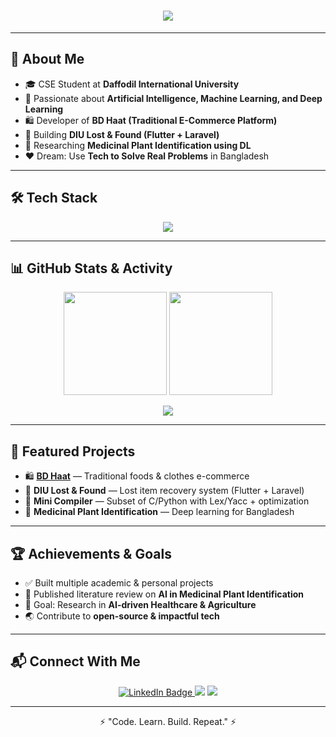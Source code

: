 <h1 align="center">
  <img src="https://readme-typing-svg.herokuapp.com?font=Fira+Code&size=28&duration=3000&pause=1000&color=FF5733&center=true&vCenter=true&width=550&lines=Hi+👋,+I'm+Taifur+Rahman;CSE+Student+@+DIU;AI+%7C+ML+%7C+Web+Developer;Always+Learning+New+Things+🚀" />
</h1>

---

## 🌟 About Me
- 🎓 CSE Student at **Daffodil International University**  
- 🤖 Passionate about **Artificial Intelligence, Machine Learning, and Deep Learning**  
- 🛍️ Developer of **BD Haat (Traditional E-Commerce Platform)**  
- 📱 Building **DIU Lost & Found (Flutter + Laravel)**  
- 🌿 Researching **Medicinal Plant Identification using DL**  
- ❤️ Dream: Use **Tech to Solve Real Problems** in Bangladesh  

---

## 🛠️ Tech Stack
<p align="center">
  <img src="https://skillicons.dev/icons?i=python,c,cpp,php,laravel,flutter,html,css,js,mysql,git,github,vscode,figma" />
</p>

---

## 📊 GitHub Stats & Activity
<p align="center">
  <img src="https://github-readme-stats.vercel.app/api?username=mr-taifur&show_icons=true&theme=tokyonight" height="165" />
  <img src="https://github-readme-streak-stats.herokuapp.com?user=mr-taifur&theme=tokyonight" height="165" />
</p>

<p align="center">
  <img src="https://github-readme-activity-graph.vercel.app/graph?username=mr-taifur&theme=react-dark" />
</p>

---

## 📂 Featured Projects
- 🛍️ [**BD Haat**](https://github.com/mr-taifur/bd-haat) — Traditional foods & clothes e-commerce  
- 📱 **DIU Lost & Found** — Lost item recovery system (Flutter + Laravel)  
- 🤖 **Mini Compiler** — Subset of C/Python with Lex/Yacc + optimization  
- 🌿 **Medicinal Plant Identification** — Deep learning for Bangladesh  

---

## 🏆 Achievements & Goals
- ✅ Built multiple academic & personal projects  
- 📖 Published literature review on **AI in Medicinal Plant Identification**  
- 🎯 Goal: Research in **AI-driven Healthcare & Agriculture**  
- 🌏 Contribute to **open-source & impactful tech**  

---

## 📬 Connect With Me
<p align="center">
  <a href="https://www.linkedin.com/in/taifur-rahman-840b492b0/">
    <img src="https://img.shields.io/badge/-LinkedIn-%230077B5?style=for-the-badge&logo=linkedin//&logoColor=white" alt="LinkedIn Badge"/>
  </a>
  <a href="mailto:your.rahman15-5750@diu.edu.bd"><img src="https://img.shields.io/badge/-Gmail-red?style=for-the-badge&logo=gmail"></a>
  <a href="https://github.com/mr-taifur"><img src="https://img.shields.io/badge/-GitHub-black?style=for-the-badge&logo=github"></a>
</p>

---

<p align="center">⚡ "Code. Learn. Build. Repeat." ⚡</p>
